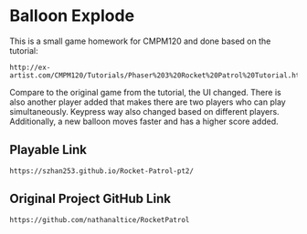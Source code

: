 # Balloon Explode
This is a small game homework for CMPM120 and done based on the tutorial: 
```
http://ex-artist.com/CMPM120/Tutorials/Phaser%203%20Rocket%20Patrol%20Tutorial.html
```
Compare to the original game from the tutorial, the UI changed. There is also another player added that makes there are two players who can play simultaneously. Keypress way also changed based on different players. Additionally, a new balloon moves faster and has a higher score added.
## Playable Link
```
https://szhan253.github.io/Rocket-Patrol-pt2/
```
## Original Project GitHub Link
```
https://github.com/nathanaltice/RocketPatrol
```
